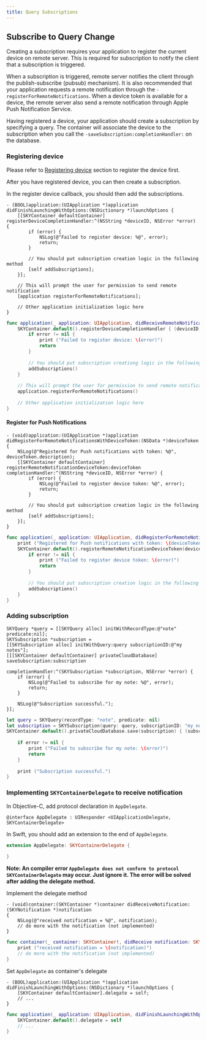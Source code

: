 ```yaml
---
title: Query Subscriptions
---
```


<a name="subscription"></a>
## Subscribe to Query Change

Creating a subscription requires your application to register the current device
on remote server. This is required for subscription to notify the client that
a subscription is triggered.

When a subscription is triggered, remote server notifies the client through
the publish-subscribe (pubsub) mechanism). It is also recommended that your
application requests a remote notification through the
`-registerForRemoteNotifications`. When a device token is available for
a device, the remote server also send a remote notification through Apple Push
Notification Service.

Having registered a device, your application should create a subscription by
specifying a query. The container will associate the device to the subscription
when you call the `-saveSubscription:completionHandler:` on the database.

### Registering device

Please refer to [Registering device][doc-registering-device] section to register the device first.

After you have registered device, you can then create a subscription.

In the register device callback, you should then add the subscriptions.

```obj-c
- (BOOL)application:(UIApplication *)application didFinishLaunchingWithOptions:(NSDictionary *)launchOptions {
    [[SKYContainer defaultContainer] registerDeviceCompletionHandler:^(NSString *deviceID, NSError *error) {
        if (error) {
            NSLog(@"Failed to register device: %@", error);
            return;
        }
    
        // You should put subscription creation logic in the following method
        [self addSubscriptions];
    }];

    // This will prompt the user for permission to send remote notification
    [application registerForRemoteNotifications];

    // Other application initialization logic here
}
```
```swift
func application(_ application: UIApplication, didReceiveRemoteNotification userInfo: [AnyHashable : Any], fetchCompletionHandler completionHandler: @escaping (UIBackgroundFetchResult) -> Void) {
    SKYContainer.default().registerDeviceCompletionHandler { (deviceID, error) in
        if error != nil {
            print ("Failed to register device: \(error)")
            return
        }
        
        // You should put subscription creationg logic in the following method
        addSubscriptions()
    }
    
    // This will prompt the user for permission to send remote notification
    application.registerForRemoteNotifications()
    
    // Other application initialization logic here
}
```
#### Register for Push Notifications
```obj-c
- (void)application:(UIApplication *)application didRegisterForRemoteNotificationsWithDeviceToken:(NSData *)deviceToken
{
    NSLog(@"Registered for Push notifications with token: %@", deviceToken.description);
    [[SKYContainer defaultContainer] registerRemoteNotificationDeviceToken:deviceToken completionHandler:^(NSString *deviceID, NSError *error) {
        if (error) {
            NSLog(@"Failed to register device token: %@", error);
            return;
        }

        // You should put subscription creation logic in the following method
        [self addSubscriptions];
    }];
}
```

```swift
func application(_ application: UIApplication, didRegisterForRemoteNotificationsWithDeviceToken deviceToken: Data) {
    print ("Registered for Push notifications with token: \(deviceToken.description)")
    SKYContainer.default().registerRemoteNotificationDeviceToken(deviceToken) { (deviceID, error) in
        if error != nil {
            print ("Failed to register device token: \(error)")
            return
        }
        
        // You should put subscription creation logic in the following method
        addSubscriptions()
    }
}
```


### Adding subscription

```obj-c
SKYQuery *query = [[SKYQuery alloc] initWithRecordType:@"note" predicate:nil];
SKYSubscription *subscription =
[[SKYSubscription alloc] initWithQuery:query subscriptionID:@"my notes"];
[[[SKYContainer defaultContainer] privateCloudDatabase] saveSubscription:subscription
                                                       completionHandler:^(SKYSubscription *subscription, NSError *error) {
    if (error) {
        NSLog(@"Failed to subscribe for my note: %@", error);
        return;
    }

    NSLog(@"Subscription successful.");
}];
```

```swift
let query = SKYQuery(recordType: "note", predicate: nil)
let subscription = SKYSubscription(query: query, subscriptionID: "my notes")
SKYContainer.default().privateCloudDatabase.save(subscription) { (subscription, error) in
    
    if error != nil {
        print ("Failed to subscribe for my note: \(error)")
        return
    }
    
    print ("Subscription successful.")
}
```

### Implementing `SKYContainerDelegate` to receive notification

In Objective-C, add protocol declaration in `AppDelegate`.

```obj-c
@interface AppDelegate : UIResponder <UIApplicationDelegate, SKYContainerDelegate>
```

In Swift, you should add an extension to the end of `AppDelegate`.

```swift
extension AppDelegate: SKYContainerDelegate {
    
}
```

**Note: An compiler error `AppDelegate does not conform to protocol SKYContainerDelegate` may occur. Just ignore it. The error will be solved after adding the delegate method.**

Implement the delegate method

```obj-c
- (void)container:(SKYContainer *)container didReceiveNotification:(SKYNotification *)notification
{
    NSLog(@"received notification = %@", notification);
    // do more with the notification (not implemented)
}
```

```swift
func container(_ container: SKYContainer!, didReceive notification: SKYNotification!) {
    print ("received notification = \(notification)")
    // do more with the notification (not implemented)
}
```

Set `AppDelegate` as container's delegate

```obj-c
- (BOOL)application:(UIApplication *)application didFinishLaunchingWithOptions:(NSDictionary *)launchOptions {
    [SKYContainer defaultContainer].delegate = self;
    // ...
}
```

```swift
func application(_ application: UIApplication, didFinishLaunchingWithOptions launchOptions: [UIApplicationLaunchOptionsKey: Any]?) -> Bool {
    SKYContainer.default().delegate = self
    // ...
}
```

[doc-registering-device]: /guides/push-notifications/basics/ios/#registering-device
